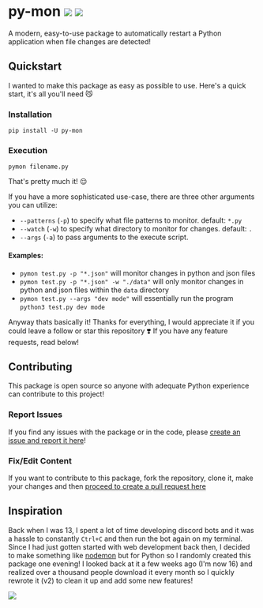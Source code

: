 # py-mon [![](https://img.shields.io/pypi/v/py-mon?color=3776AB&logo=python&style=for-the-badge)](https://pypi.org/project/py-mon/) [![](https://img.shields.io/pypi/dm/py-mon?color=3776AB&logo=python&style=for-the-badge)](https://pypi.org/project/py-mon/)
A modern, easy-to-use package to automatically restart a Python application when file changes are detected!

## Quickstart
I wanted to make this package as easy as possible to use. Here's a quick start, it's all you'll need 😼

### Installation
```
pip install -U py-mon
```
### Execution
```
pymon filename.py
```

That's pretty much it! 😌 

If you have a more sophisticated use-case, there are three other arguments you can utilize:
- ``--patterns`` (``-p``) to specify what file patterns to monitor. default: ``*.py``
- ``--watch`` (``-w``) to specify what directory to monitor for changes. default: ``.``
- ``--args`` (``-a``) to pass arguments to the execute script.

#### Examples:
- ``pymon test.py -p "*.json"`` will monitor changes in python and json files
- ``pymon test.py -p "*.json" -w "./data"`` will only monitor changes in python and json files within the ``data`` directory
- ``pymon test.py --args "dev mode"`` will essentially run the program ``python3 test.py dev mode``


Anyway thats basically it! Thanks for everything, I would appreciate it if you could leave a follow or star this repository ❣️ If you have any feature requests, read below!

## Contributing
This package is open source so anyone with adequate Python experience can contribute to this project!

### Report Issues
If you find any issues with the package or in the code, please [create an issue and report it here](https://github.com/kevinjosethomas/py-mon/issues)!

### Fix/Edit Content
If you want to contribute to this package, fork the repository, clone it, make your changes and then [proceed to create a pull request here](https://github.com/kevinjosethomas/py-mon/pulls)

## Inspiration
Back when I was 13, I spent a lot of time developing discord bots and it was a hassle to constantly ``Ctrl+C`` and then run the bot again on my terminal. Since I had just gotten started with web development back then, I decided to make something like  [nodemon](https://github.com/remy/nodemon) but for Python so I randomly created this package one evening! I looked back at it a few weeks ago (I'm now 16) and realized over a thousand people download it every month so I quickly rewrote it (v2) to clean it up and add some new features!

![](https://media1.tenor.com/images/5d6cd0c6b0a0ae3c193e766fb8f1ed1f/tenor.gif?itemid=14057131)

